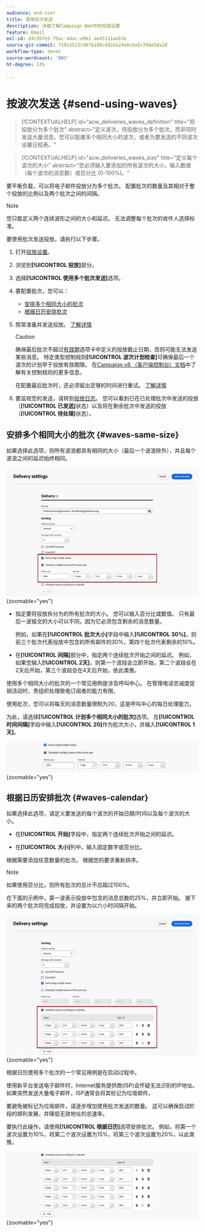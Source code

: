 ```yaml
---
audience: end-user
title: 使用批次发送
description: 详细了解Campaign Web中的投放设置
feature: Email
exl-id: d4cd5fe5-f9ac-44ac-a961-ae45131aeb3e
source-git-commit: f1911523c9076188c492da24e0cbe5c760e58a28
workflow-type: tm+mt
source-wordcount: '803'
ht-degree: 13%

---
```


# 按波次发送 {#send-using-waves}

>[!CONTEXTUALHELP]
>id="acw_deliveries_waves_definition"
>title="将投放分为多个批次"
>abstract="定义波次，将投放分为多个批次，而非同时发送大量消息。您可以配置多个相同大小的波次，或者为要发送的不同波次设置日程表。"

>[!CONTEXTUALHELP]
>id="acw_deliveries_waves_size"
>title="定义每个波次的大小"
>abstract="您必须输入要添加的所有波次的大小。输入数值（每个波次的消息数）或百分比 (0-100%)。"

要平衡负载，可以将电子邮件投放分为多个批次。 配置批次的数量及其相对于整个投放的比例以及两个批次之间的间隔。

>[!NOTE]
>
>您只能定义两个连续波形之间的大小和延迟。 无法调整每个批次的收件人选择标准。

要使用批次发送投放，请执行以下步骤。

1. 打开[投放设置](delivery-settings.md#retries)。

1. 浏览到&#x200B;**[!UICONTROL 投放]**&#x200B;部分。

1. 选择&#x200B;**[!UICONTROL 使用多个批次发送]**&#x200B;选项。

1. 要配置批次，您可以：

   * [安排多个相同大小的批次](#waves-same-size)
   * [根据日历安排批次](#waves-calendar)

1. 照常准备并发送投放。 [了解详情](../msg/gs-deliveries.md)

   >[!CAUTION]
   >
   >确保最后批次不超过[有效期](delivery-settings.md#validity)选项卡中定义的投放截止日期，否则可能无法发送某些消息。 特定类型控制规则&#x200B;**[!UICONTROL 波次计划检查]**&#x200B;可确保最后一个波次的计划早于投放有效期限。 在[Campaign v8 （客户端控制台）文档](https://experienceleague.adobe.com/docs/campaign/automation/campaign-optimization/control-rules.html?lang=zh-Hans)中了解有关控制规则的更多信息。
   >
   >在配置最后批次时，还必须留出足够的时间进行重试。 [了解详情](delivery-settings.md#retries)

1. 要监视您的发送，请转到[投放日志](../monitor/delivery-logs.md)。 您可以看到已在已处理批次中发送的投放（**[!UICONTROL 已发送]**&#x200B;状态）以及将在剩余批次中发送的投放（**[!UICONTROL 待处理]**&#x200B;状态）。

## 安排多个相同大小的批次 {#waves-same-size}

如果选择此选项，则所有波浪都具有相同的大小（最后一个波浪除外），并且每个波浪之间的延迟始终相同。

![大小相同的批次示例](assets/waves-same-size.png){zoomable="yes"}

* 指定要将投放拆分为的所有批次的大小。 您可以输入百分比或数值。 只有最后一波报文的大小可以不同，因为它必须包含剩余的消息数量。

  例如，如果在&#x200B;**[!UICONTROL 批次大小]**&#x200B;字段中输入&#x200B;**[!UICONTROL 30%]**，则前三个批次代表投放中包含的所有邮件的30%，第四个批次代表剩余的10%。

* 在&#x200B;**[!UICONTROL 间隔]**&#x200B;部分中，指定两个连续批次开始之间的延迟。 例如，如果您输入&#x200B;**[!UICONTROL 2天]**，则第一个波段会立即开始，第二个波段会在2天后开始，第三个波段会在4天后开始，依此类推。

使用多个相同大小的批次的一个常见用例是涉及呼叫中心。 在管理电话忠诚度促销活动时，贵组织处理致电订阅者的能力有限。

使用批次，您可以将每天的消息数量限制为20，这是呼叫中心的每日处理能力。

为此，请选择&#x200B;**[!UICONTROL 计划多个相同大小的批次]**&#x200B;选项。 在&#x200B;**[!UICONTROL 时间间隔]**&#x200B;字段中输入&#x200B;**[!UICONTROL 20]**&#x200B;作为批次大小，并输入&#x200B;**[!UICONTROL 1天]**。

![呼叫中心处理的批次示例](assets/waves-call-center.png){zoomable="yes"}

## 根据日历安排批次 {#waves-calendar}

如果选择此选项，请定义要发送的每个波次的开始日期/时间以及每个波次的大小。

* 在&#x200B;**[!UICONTROL 开始]**&#x200B;字段中，指定两个连续批次开始之间的延迟。

* 在&#x200B;**[!UICONTROL 大小]**&#x200B;列中，输入固定数字或百分比。

根据需要添加任意数量的批次。 根据您的要求重新排序。

>[!NOTE]
>
>如果使用百分比，则所有批次的总计不应超过100%。

在下面的示例中，第一波表示投放中包含的消息总数的25%，并立即开始。 接下来的两个批次将完成投放，并设置为以六小时间隔开始。

![按日历计划的批次示例](assets/waves-calendar.png){zoomable="yes"}

根据日历使用多个批次的一个常见用例是在启动过程中。

使用新平台发送电子邮件时，Internet服务提供商(ISP)会怀疑无法识别的IP地址。 如果突然发送大量电子邮件，ISP通常会将其标记为垃圾邮件。

要避免被标记为垃圾邮件，请逐步增加使用批次发送的数量。 这可以确保启动阶段的顺利发展，并降低无效地址的总速率。

要执行此操作，请使用&#x200B;**[!UICONTROL 根据日历]**&#x200B;选项安排批次。 例如，将第一个波次设置为10%，将第二个波次设置为15%，将第三个波次设置为20%，以此类推。

![启动过程的波次示例](assets/waves-ramp-up.png){zoomable="yes"}